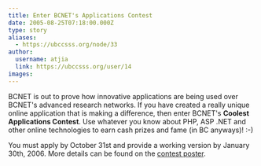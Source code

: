 ```yaml
---
title: Enter BCNET's Applications Contest 
date: 2005-08-25T07:18:00.000Z
type: story
aliases:
  - https://ubccsss.org/node/33
author:
  username: atjia
  link: https://ubccsss.org/user/14
images:
---
```


<div class="field field-name-body field-type-text-with-summary field-label-hidden"><div class="field-items"><div class="field-item even"><p>BCNET is out to prove how innovative applications are being used over BCNET&apos;s advanced research networks. If you have created a really unique online application that is making a difference, then enter BCNET&apos;s <strong>Coolest Applications Contest</strong>.  Use whatever you know about PHP, ASP .NET and other online technologies to earn cash prizes and fame (in BC anyways)! :-)</p>
<p>You must apply by October 31st and provide a working version by January 30th, 2006.  More details can be found on the <a href="http://www.bc.net/news_events_publications/bcnet_poster.pdf">contest poster</a>.</p>
</div></div></div>    <footer>
          </footer>